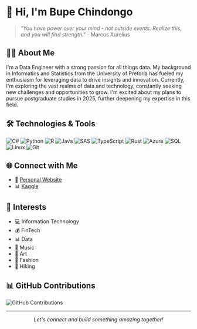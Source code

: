 # 👋 Hi, I'm Bupe Chindongo

> *"You have power over your mind - not outside events. Realize this, and you will find strength."* - Marcus Aurelius

## 👨‍💻 About Me
I'm a Data Engineer with a strong passion for all things data. My background in Informatics and Statistics from the University of Pretoria has fueled my enthusiasm for leveraging data to drive insights and innovation. Currently, I'm exploring the vast realms of data and technology, constantly seeking new challenges and opportunities to grow. I'm excited about my plans to pursue postgraduate studies in 2025, further deepening my expertise in this field.

## 🛠️ Technologies & Tools
<p align="left">
  <img src="https://img.shields.io/badge/-C%23-239120?style=for-the-badge&logo=c-sharp&logoColor=white" alt="C#" />
  <img src="https://img.shields.io/badge/-Python-3776AB?style=for-the-badge&logo=python&logoColor=white" alt="Python" />
  <img src="https://img.shields.io/badge/-R-276DC3?style=for-the-badge&logo=r&logoColor=white" alt="R" />
  <img src="https://img.shields.io/badge/-Java-007396?style=for-the-badge&logo=java&logoColor=white" alt="Java" />
  <img src="https://img.shields.io/badge/-SAS-1C84C6?style=for-the-badge&logo=sas&logoColor=white" alt="SAS" />
  <img src="https://img.shields.io/badge/-TypeScript-007ACC?style=for-the-badge&logo=typescript&logoColor=white" alt="TypeScript" />
  <img src="https://img.shields.io/badge/-Rust-000000?style=for-the-badge&logo=rust&logoColor=white" alt="Rust" />
  <img src="https://img.shields.io/badge/-Azure-0089D6?style=for-the-badge&logo=microsoft-azure&logoColor=white" alt="Azure" />
  <img src="https://img.shields.io/badge/-SQL-4479A1?style=for-the-badge&logo=mysql&logoColor=white" alt="SQL" />
  <img src="https://img.shields.io/badge/-Linux-FCC624?style=for-the-badge&logo=linux&logoColor=black" alt="Linux" />
  <img src="https://img.shields.io/badge/-Git-F05032?style=for-the-badge&logo=git&logoColor=white" alt="Git" />
</p>

## 🌐 Connect with Me
- 💼 [Personal Website](https://BupeChindongo.Netlify.App)
- 📊 [Kaggle](https://www.kaggle.com/YourKaggleUsername)

## 🎯 Interests
- 💻 Information Technology
- 💰 FinTech
- 📊 Data
- 🎵 Music
- 🎨 Art
- 👗 Fashion
- 🥾 Hiking

## 📊 GitHub Contributions

![GitHub Contributions](https://github-readme-streak-stats.herokuapp.com/?user=BupeChindongo&theme=radical)

---

<p align="center">
  <i>Let's connect and build something amazing together!</i>
</p>
